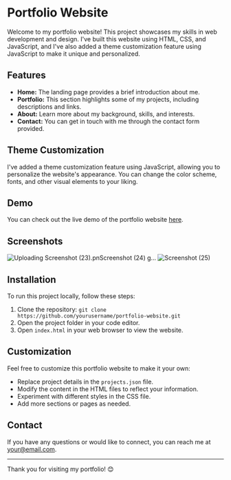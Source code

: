 # Portfolio Website

Welcome to my portfolio website! This project showcases my skills in web development and design. I've built this website using HTML, CSS, and JavaScript, and I've also added a theme customization feature using JavaScript to make it unique and personalized.

## Features

- **Home:** The landing page provides a brief introduction about me.
- **Portfolio:** This section highlights some of my projects, including descriptions and links.
- **About:** Learn more about my background, skills, and interests.
- **Contact:** You can get in touch with me through the contact form provided.

## Theme Customization

I've added a theme customization feature using JavaScript, allowing you to personalize the website's appearance. You can change the color scheme, fonts, and other visual elements to your liking.

## Demo

You can check out the live demo of the portfolio website [here](#).

## Screenshots
![Uploading Screenshot (23).pn![Screenshot (24)](https://github.com/Jivitesh-kanna/Codsoft-task-1/assets/93578467/0a1c478b-dd24-4b7c-b200-2942f8894c3b)
g…]()
![Screenshot (25)](https://github.com/Jivitesh-kanna/Codsoft-task-1/assets/93578467/c60bc9c4-f2df-41af-b2ba-4dbdc01704e2)


## Installation

To run this project locally, follow these steps:

1. Clone the repository: `git clone https://github.com/yourusername/portfolio-website.git`
2. Open the project folder in your code editor.
3. Open `index.html` in your web browser to view the website.

## Customization

Feel free to customize this portfolio website to make it your own:

- Replace project details in the `projects.json` file.
- Modify the content in the HTML files to reflect your information.
- Experiment with different styles in the CSS file.
- Add more sections or pages as needed.

## Contact

If you have any questions or would like to connect, you can reach me at [your@email.com](mailto:your@email.com).

---

Thank you for visiting my portfolio! 😊

